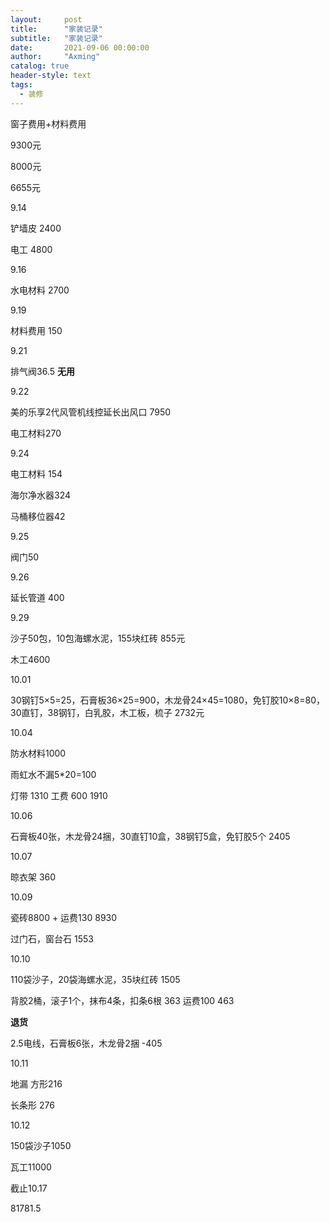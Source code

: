 ```yaml
---
layout:     post
title:      "家装记录"
subtitle:   "家装记录"
date:       2021-09-06 00:00:00
author:     "Axming"
catalog: true
header-style: text
tags:
  - 装修
---
```


窗子费用+材料费用

9300元

8000元 

6655元



9.14

铲墙皮  2400

电工 4800

9.16

水电材料 2700

9.19

材料费用 150

9.21

排气阀36.5 **无用**

9.22 

美的乐享2代风管机线控延长出风口 7950

电工材料270

9.24

电工材料 154

海尔净水器324

马桶移位器42

9.25

阀门50

9.26

延长管道 400

9.29

沙子50包，10包海螺水泥，155块红砖 855元



木工4600

10.01 

30钢钉5×5=25，石膏板36×25=900，木龙骨24×45=1080，免钉胶10×8=80，30直钉，38钢钉，白乳胶，木工板，梳子 2732元

10.04

防水材料1000

雨虹水不漏5*20=100

灯带 1310  工费 600 1910

10.06

石膏板40张，木龙骨24捆，30直钉10盒，38钢钉5盒，免钉胶5个 2405

10.07

晾衣架 360

10.09

瓷砖8800 + 运费130 8930

过门石，窗台石 1553

10.10

110袋沙子，20袋海螺水泥，35块红砖 1505

背胶2桶，滚子1个，抹布4条，扣条6根 363 运费100 463

**退货**

2.5电线，石膏板6张，木龙骨2捆 -405

10.11

地漏 方形216 

长条形 276

10.12

150袋沙子1050



瓦工11000



截止10.17

81781.5



